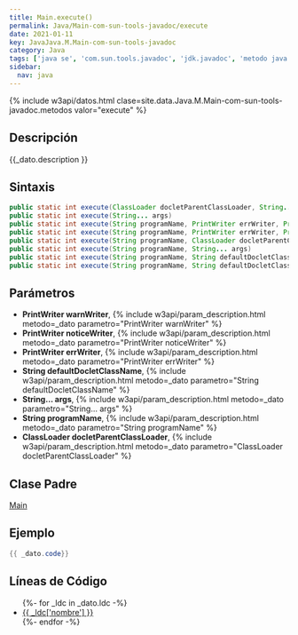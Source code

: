 ```yaml
---
title: Main.execute()
permalink: Java/Main-com-sun-tools-javadoc/execute
date: 2021-01-11
key: JavaJava.M.Main-com-sun-tools-javadoc
category: Java
tags: ['java se', 'com.sun.tools.javadoc', 'jdk.javadoc', 'metodo java', 'Java 1.4']
sidebar: 
  nav: java
---
```


{% include w3api/datos.html clase=site.data.Java.M.Main-com-sun-tools-javadoc.metodos valor="execute" %}

## Descripción
{{_dato.description }}

## Sintaxis
~~~java
public static int execute(ClassLoader docletParentClassLoader, String... args)
public static int execute(String... args)
public static int execute(String programName, PrintWriter errWriter, PrintWriter warnWriter, PrintWriter noticeWriter, String defaultDocletClassName, ClassLoader docletParentClassLoader, String... args)
public static int execute(String programName, PrintWriter errWriter, PrintWriter warnWriter, PrintWriter noticeWriter, String defaultDocletClassName, String... args)
public static int execute(String programName, ClassLoader docletParentClassLoader, String... args)
public static int execute(String programName, String... args)
public static int execute(String programName, String defaultDocletClassName, ClassLoader docletParentClassLoader, String... args)
public static int execute(String programName, String defaultDocletClassName, String... args)
~~~

## Parámetros
* **PrintWriter warnWriter**,  {% include w3api/param_description.html metodo=_dato parametro="PrintWriter warnWriter" %}
* **PrintWriter noticeWriter**,  {% include w3api/param_description.html metodo=_dato parametro="PrintWriter noticeWriter" %}
* **PrintWriter errWriter**,  {% include w3api/param_description.html metodo=_dato parametro="PrintWriter errWriter" %}
* **String defaultDocletClassName**,  {% include w3api/param_description.html metodo=_dato parametro="String defaultDocletClassName" %}
* **String... args**,  {% include w3api/param_description.html metodo=_dato parametro="String... args" %}
* **String programName**,  {% include w3api/param_description.html metodo=_dato parametro="String programName" %}
* **ClassLoader docletParentClassLoader**,  {% include w3api/param_description.html metodo=_dato parametro="ClassLoader docletParentClassLoader" %}

## Clase Padre
[Main](/Java/Main-com-sun-tools-javadoc/)

## Ejemplo
~~~java
{{ _dato.code}}
~~~

## Líneas de Código
<ul>
{%- for _ldc in _dato.ldc -%}
   <li>
       <a href="{{_ldc['url'] }}">{{ _ldc['nombre'] }}</a>
   </li>
{%- endfor -%}
</ul>
